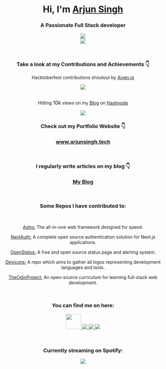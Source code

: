 <h1 align="center">Hi,  I'm <a href="https://www.arjunsingh.tech">Arjun Singh</a></h1>
<h3 align="center">A Passionate Full Stack developer</h3>
<p align="center">
  <a href="https://skillicons.dev">
    <img src="https://skillicons.dev/icons?i=next,astro,tailwind,react,ts,graphql" />
    <br>
    <img src="https://skillicons.dev/icons?i=prisma,mongodb,mysql,express,nodejs,jest,figma" />
  </a>
</p>
<br>

<div align="center">
<h3>Take a look at my Contributions and Achievements 👇</h3>
  <div>
      <p>Hacktoberfest contributions shoutout by <a href="https://aiven.io/" target="_blank" rel="noopener noreferrer">Aiven.io</a> </p>
      <a href="https://twitter.com/webchick/status/1721595560489373749">
        <img src="https://github.com/dotarjun/dotarjun/assets/71163609/234a3943-df3d-430e-bb88-ebc80de7a10f" />
      </a>
  </div>
  <br>
  <div>
    <p>Hitting <span style="font-size: 1rem;">10k</span> views on my <a href="https://blog.arjunsingh.tech" target="_blank" rel="noopener noreferrer">Blog</a> on <a href="https://hashnode.com/onboard?next=/@dotarjun" target="_blank" rel="noopener noreferrer">Hashnode</a> </p>
      <a href="https://twitter.com/dotarjun/status/1699334138699092307">
        <img src="https://github.com/dotarjun/dotarjun/assets/71163609/e773f2db-5992-4462-b411-939589e1e5dd" />
      </a>
  </div>
</div>



<div align="center">
<h3>Check out my Portfolio Website 👇</h3>
<h3><a href="https://www.arjunsingh.tech" target="_blank" rel="noopener noreferrer">www.arjunsingh.tech</a></h3>
</div>

<div align="center">
<br>
<h3>I regularly write articles on my blog 👇</h3> 
<h3><a href="https://blog.arjunsingh.tech" target="_blank" rel="noopener noreferrer">My Blog</a></h3>


<br>
  <h3>Some Repos I have contributed to:</h3>
  <br>
    <p><a href="https://github.com/withastro/astro" target="_blank" rel="noopener noreferrer">Astro:</a> The all-in-one web framework designed for speed.</p>
  <p><a href="https://github.com/nextauthjs/next-auth" target="_blank" rel="noopener noreferrer">NextAuth:</a> A complete open source authentication solution for Next.js applications.</p>
<!--    <br> -->
     <p><a href="https://github.com/openstatusHQ/openstatus" target="_blank" rel="noopener noreferrer">OpenStatus:</a> A free and open source status page and alerting system.</p>
<!-- <br> -->
     <p><a href="https://github.com/devicons/devicon" target="_blank" rel="noopener noreferrer">Devicons:</a> A repo which aims to gather all logos representing development languages and tools.</p>
<!--    <br> -->
     <p><a href="https://github.com/TheOdinProject/css-exercises" target="_blank" rel="noopener noreferrer">TheOdinProject:</a> An open-source curriculum for learning full-stack web development.</p>
<!--    <br> -->

</div>
   <br>



<div align="center">
<h3> You can find me on here: </h3>
<p>
    <a href="https://blog.arjunsingh.tech">
    <img src="https://github.com/dotarjun/dotarjun/assets/71163609/31a00092-6b4f-4f41-91bd-a228a40f8e01" width="48" />
  </a>
  <a href="https://twitter.com/dotarjun">
    <img src="https://skillicons.dev/icons?i=twitter" />
  </a>
  <a href="https://dev.to/dotarjun">
    <img src="https://skillicons.dev/icons?i=devto" />
  </a>
  <a href="https://www.linkedin.com/in/arjun-singh-a1a706189/">
    <img src="https://skillicons.dev/icons?i=linkedin" />
  </a>
</p>
</div>

<div align="center">
<br>
<h3> Currently streaming on Spotify: </h3>

<p>
  <a href="https://spotify-github-profile.vercel.app/api/view?uid=31aeuqobiqqa77jzxrpkz4jrpl2q&redirect=true">
    <img src="https://spotify-github-profile.vercel.app/api/view?uid=31aeuqobiqqa77jzxrpkz4jrpl2q&cover_image=true&theme=novatorem&show_offline=false&background_color=121212&interchange=true&bar_color=53b14f&bar_color_cover=false" />
  </a>
</p>
</div>
